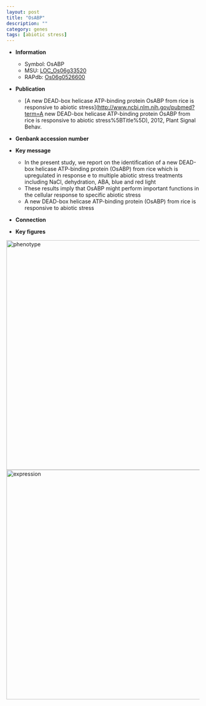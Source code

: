 ```yaml
---
layout: post
title: "OsABP"
description: ""
category: genes
tags: [abiotic stress]
---
```


* **Information**  
    + Symbol: OsABP  
    + MSU: [LOC_Os06g33520](http://rice.plantbiology.msu.edu/cgi-bin/ORF_infopage.cgi?orf=LOC_Os06g33520)  
    + RAPdb: [Os06g0526600](http://rapdb.dna.affrc.go.jp/viewer/gbrowse_details/irgsp1?name=Os06g0526600)  

* **Publication**  
    + [A new DEAD-box helicase ATP-binding protein OsABP from rice is responsive to abiotic stress](http://www.ncbi.nlm.nih.gov/pubmed?term=A new DEAD-box helicase ATP-binding protein OsABP from rice is responsive to abiotic stress%5BTitle%5D), 2012, Plant Signal Behav.

* **Genbank accession number**  

* **Key message**  
    + In the present study, we report on the identification of a new DEAD-box helicase ATP-binding protein (OsABP) from rice which is upregulated in response e to multiple abiotic stress treatments including NaCl, dehydration, ABA, blue and red light
    + These results imply that OsABP might perform important functions in the cellular response to specific abiotic stress
    + A new DEAD-box helicase ATP-binding protein (OsABP) from rice is responsive to abiotic stress

* **Connection**  

* **Key figures**  
<img src="http://ricencode.github.io/images/OsABP.pheno.png" alt="phenotype"  style="width: 600px;"/>

<img src="http://ricencode.github.io/images/OsABP.exp.png" alt="expression"  style="width: 600px;"/>


